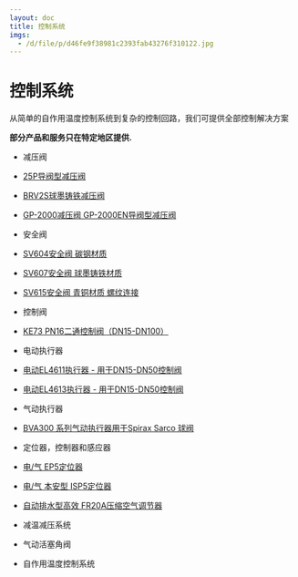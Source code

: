 ```yaml
---
layout: doc
title: 控制系统
imgs:
  - /d/file/p/d46fe9f38981c2393fab43276f310122.jpg
---
```


# 控制系统

从简单的自作用温度控制系统到复杂的控制回路，我们可提供全部控制解决方案

**部分产品和服务只在特定地区提供.**

- 减压阀

- [25P导阀型减压阀](/pressure-reducing/25P.html '25P导阀型减压阀')
- [BRV2S球墨铸铁减压阀](/pressure-reducing/BRV2S.html 'BRV2S球墨铸铁减压阀')
- [GP-2000减压阀 GP-2000EN导阀型减压阀](/pressure-reducing/105.html 'GP-2000减压阀 GP-2000EN导阀型减压阀')

- 安全阀

- [SV604安全阀 碳钢材质](/safety-valves/SV604.html 'SV604安全阀 碳钢材质')
- [SV607安全阀 球墨铸铁材质](/safety-valves/SV607.html 'SV607安全阀 球墨铸铁材质')
- [SV615安全阀 青铜材质 螺纹连接](/safety-valves/SV615.html 'SV615安全阀 青铜材质 螺纹连接')

- 控制阀

- [KE73 PN16二通控制阀（DN15-DN100）](/control-valves/KE73.html 'KE73 PN16二通控制阀（DN15-DN100）')

- 电动执行器

- [电动EL4611执行器 - 用于DN15-DN50控制阀](/electric-actuators/EL4611.html '电动EL4611执行器 - 用于DN15-DN50控制阀')
- [电动EL4613执行器 - 用于DN15-DN50控制阀](/electric-actuators/EL4613.html '电动EL4613执行器 - 用于DN15-DN50控制阀')

- 气动执行器

- [BVA300 系列气动执行器用于Spirax Sarco 球阀](/pneumatic-actuators/BAV300.html 'BVA300 系列气动执行器用于Spirax Sarco 球阀')

- 定位器，控制器和感应器

- [电/气 EP5定位器](/pcas/EP5.html '电/气 EP5定位器')
- [电/气 本安型 ISP5定位器](/pcas/ISP5.html '电/气 本安型 ISP5定位器')
- [自动排水型高效 FR20A压缩空气调节器](/pcas/FR20A.html '自动排水型高效 FR20A压缩空气调节器')

- 减温减压系统

- 气动活塞角阀

- 自作用温度控制系统
